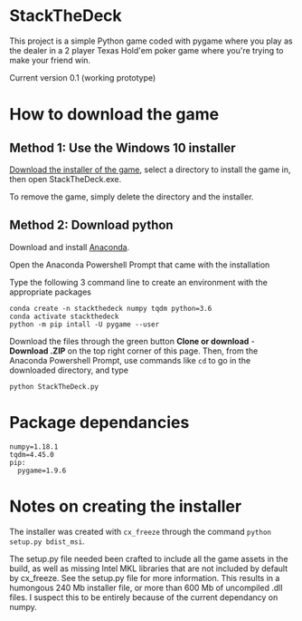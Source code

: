 # StackTheDeck

This project is a simple Python game coded with pygame where you play as the dealer in a 2 player Texas Hold'em poker game where you're trying to make your friend win.

Current version 0.1 (working prototype)

# How to download the game

## Method 1: Use the Windows 10 installer

[Download the installer of the game](https://www.dropbox.com/s/0m2hz51cwocpbow/StackTheDeck-0.1-amd64.msi?dl=0), select a directory to install the game in, then open StackTheDeck.exe.

To remove the game, simply delete the directory and the installer.

## Method 2: Download python

Download and install [Anaconda](https://docs.conda.io/en/latest/miniconda.html).

Open the Anaconda Powershell Prompt that came with the installation

Type the following 3 command line to create an environment with the appropriate packages

```
conda create -n stackthedeck numpy tqdm python=3.6
conda activate stackthedeck
python -m pip intall -U pygame --user
```
Download the files through the green button **Clone or download** - **Download .ZIP** on the top right corner of this page. Then, from the Anaconda Powershell Prompt, use commands like ```cd``` to go in the downloaded directory, and type

```
python StackTheDeck.py
```

# Package dependancies

```
numpy=1.18.1
tqdm=4.45.0
pip:
  pygame=1.9.6
```
# Notes on creating the installer

The installer was created with ```cx_freeze``` through the command ```python setup.py bdist_msi```.

The setup.py file needed been crafted to include all the game assets in the build, as well as missing Intel MKL libraries that are not included by default by cx_freeze. See the setup.py file for more information. This results in a humongous 240 Mb installer file, or more than 600 Mb of uncompiled .dll files. I suspect this to be entirely because of the current dependancy on numpy.
